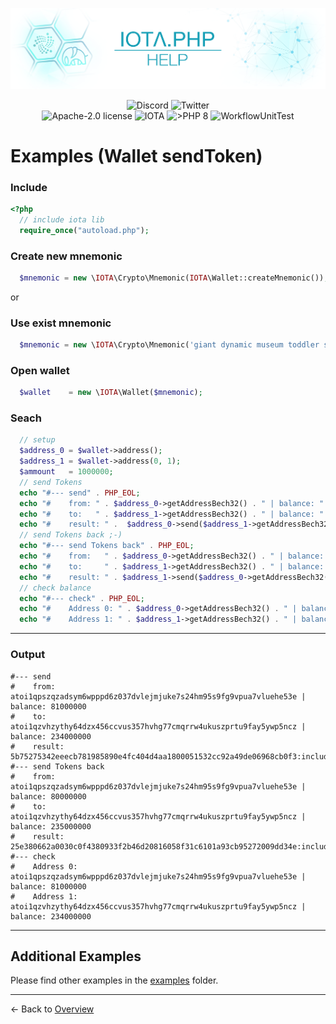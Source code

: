 ![IOTA.php](./images/IOTA_PHP_Banner_Interact_Help.png)

<p style="text-align:center;">
  <a href="https://discord.iota.org/" style="text-decoration:none;"><img src="https://img.shields.io/badge/Discord-9cf.svg?style=social&logo=discord" alt="Discord"></a>
  <a href="https://twitter.com/IOTAphp/" style="text-decoration:none;"><img src="https://img.shields.io/badge/Twitter-9cf.svg?style=social&logo=twitter" alt="Twitter"></a>
  <br>
  <a href="https://github.com/iota-community/iota.php/LICENSE" style="text-decoration:none;"><img src="https://img.shields.io/badge/license-Apache--2.0-green?style=flat-square" alt="Apache-2.0 license"></a>
  <a href="https://www.iota.org/" style="text-decoration:none;"><img src="https://img.shields.io/badge/IOTA-lightgrey?style=flat&logo=iota" alt="IOTA"></a>
  <a href="https://www.php.net/" style="text-decoration:none;"><img src="https://img.shields.io/badge/PHP->= 8.x-blue?style=flat-square" alt=">PHP 8"></a>
  <img src="https://github.com/iota-community/iota.php/actions/workflows/phpunit.yml/badge.svg" alt="WorkflowUnitTest">
</p>

# Examples (Wallet sendToken)

### Include

```php
<?php
  // include iota lib
  require_once("autoload.php");
```

### Create new mnemonic

```php
  $mnemonic = new \IOTA\Crypto\Mnemonic(IOTA\Wallet::createMnemonic());
```

or

### Use exist mnemonic

```php
  $mnemonic = new \IOTA\Crypto\Mnemonic('giant dynamic museum toddler six deny defense ostrich bomb access mercy blood explain muscle shoot shallow glad autumn author calm heavy hawk abuse rally');
```

### Open wallet

```php
  $wallet    = new \IOTA\Wallet($mnemonic);
```

### Seach

```php
  // setup
  $address_0 = $wallet->address();
  $address_1 = $wallet->address(0, 1);
  $ammount   = 1000000;
  // send Tokens
  echo "#--- send" . PHP_EOL;
  echo "#    from: " . $address_0->getAddressBech32() . " | balance: " . $address_0->getBalance() . PHP_EOL;
  echo "#    to:   " . $address_1->getAddressBech32() . " | balance: " . $address_1->getBalance() . PHP_EOL;
  echo "#    result: " .  $address_0->send($address_1->getAddressBech32(), $ammount) . PHP_EOL;
  // send Tokens back ;-)
  echo "#--- send Tokens back" . PHP_EOL;
  echo "#    from:   " . $address_0->getAddressBech32() . " | balance: " . $address_0->getBalance() . PHP_EOL;
  echo "#    to:     " . $address_1->getAddressBech32() . " | balance: " . $address_1->getBalance() . PHP_EOL;
  echo "#    result: " . $address_1->send($address_0->getAddressBech32(), $ammount) . PHP_EOL;
  // check balance
  echo "#--- check" . PHP_EOL;
  echo "#    Address 0: " . $address_0->getAddressBech32() . " | balance: " . $address_0->getBalance() . PHP_EOL;
  echo "#    Address 1: " . $address_1->getAddressBech32() . " | balance: " . $address_1->getBalance() . PHP_EOL;

```
---
### Output

```
#--- send
#    from: atoi1qpszqzadsym6wpppd6z037dvlejmjuke7s24hm95s9fg9vpua7vluehe53e | balance: 81000000
#    to:   atoi1qzvhzythy64dzx456ccvus357hvhg77cmqrrw4ukuszprtu9fay5ywp5ncz | balance: 234000000
#    result: 5b75275342eeecb781985890e4fc404d4aa1800051532cc92a49de06968cb0f3:included
#--- send Tokens back
#    from:   atoi1qpszqzadsym6wpppd6z037dvlejmjuke7s24hm95s9fg9vpua7vluehe53e | balance: 80000000
#    to:     atoi1qzvhzythy64dzx456ccvus357hvhg77cmqrrw4ukuszprtu9fay5ywp5ncz | balance: 235000000
#    result: 25e380662a0030c0f4380933f2b46d20816058f31c6101a93cb95272009dd34e:included
#--- check
#    Address 0: atoi1qpszqzadsym6wpppd6z037dvlejmjuke7s24hm95s9fg9vpua7vluehe53e | balance: 81000000
#    Address 1: atoi1qzvhzythy64dzx456ccvus357hvhg77cmqrrw4ukuszprtu9fay5ywp5ncz | balance: 234000000
```

---

## Additional Examples

Please find other examples in the [examples](../examples) folder.


___

<- Back to [Overview](000_index.md)